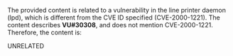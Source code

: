 The provided content is related to a vulnerability in the line printer daemon (lpd), which is different from the CVE ID specified (CVE-2000-1221). The content describes **VU#30308**, and does not mention CVE-2000-1221. Therefore, the content is:

UNRELATED